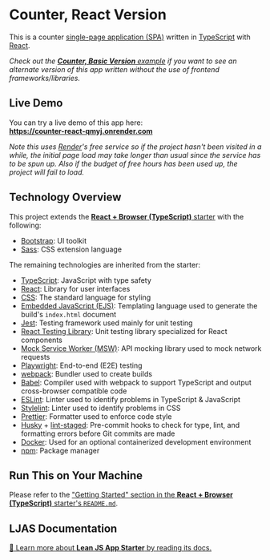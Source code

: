 # Counter, React Version

This is a counter [single-page application (SPA)](https://en.wikipedia.org/wiki/Single-page_application) written in [TypeScript](https://typescriptlang.org) with [React](https://react.dev).

_Check out the [**Counter, Basic Version** example](https://github.com/mattlean/lean-js-app-starter/tree/v1.0.0-dev/starters/counter) if you want to see an alternate version of this app written without the use of frontend frameworks/libraries._

## Live Demo

You can try a live demo of this app here:  
**https://counter-react-qmyj.onrender.com**

_Note this uses [Render](https://render.com)'s free service so if the project hasn't been visited in a while, the initial page load may take longer than usual since the service has to be spun up. Also if the budget of free hours has been used up, the project will fail to load._

## Technology Overview

This project extends the [**React + Browser (TypeScript)** starter](https://github.com/mattlean/lean-js-app-starter/tree/v1.0.0-dev/starters/react-browser-ts) with the following:

-   [Bootstrap](https://getbootstrap.com): UI toolkit
-   [Sass](https://sass-lang.com): CSS extension language

The remaining technologies are inherited from the starter:

-   [TypeScript](https://typescriptlang.org): JavaScript with type safety
-   [React](https://react.dev): Library for user interfaces
-   [CSS](https://w3.org/Style/CSS/Overview.en.html): The standard language for styling
-   [Embedded JavaScript (EJS)](https://ejs.co): Templating language used to generate the build's `index.html` document
-   [Jest](https://jestjs.io): Testing framework used mainly for unit testing
-   [React Testing Library](https://testing-library.com/docs/react-testing-library/intro): Unit testing library specialized for React components
-   [Mock Service Worker (MSW)](https://mswjs.io): API mocking library used to mock network requests
-   [Playwright](https://playwright.dev): End-to-end (E2E) testing
-   [webpack](https://webpack.js.org): Bundler used to create builds
-   [Babel](https://babeljs.io): Compiler used with webpack to support TypeScript and output cross-browser compatible code
-   [ESLint](https://eslint.org): Linter used to identify problems in TypeScript & JavaScript
-   [Stylelint](https://stylelint.io): Linter used to identify problems in CSS
-   [Prettier](https://prettier.io): Formatter used to enforce code style
-   [Husky](https://typicode.github.io/husky) + [lint-staged](https://github.com/okonet/lint-staged): Pre-commit hooks to check for type, lint, and formatting errors before Git commits are made
-   [Docker](https://docker.com): Used for an optional containerized development environment
-   [npm](https://npmjs.com): Package manager

## Run This on Your Machine

Please refer to the ["Getting Started" section in the **React + Browser (TypeScript)** starter's `README.md`](https://github.com/mattlean/lean-js-app-starter/tree/v1.0.0-dev/starters/react-browser-ts#getting-started).

## LJAS Documentation

[📖 Learn more about **Lean JS App Starter** by reading its docs.](https://github.com/mattlean/lean-js-app-starter/tree/v1.0.0-dev/docs)
